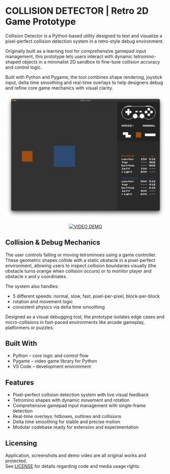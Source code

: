 # COLLISION DETECTOR | Retro 2D Game Prototype

Collision Detector is a Python-based utility designed to test and visualize a pixel-perfect collision detection system in a retro-style debug environment.

Originally built as a learning tool for comprehensive gamepad input management, this prototype lets users interact with dynamic tetromino-shaped objects in a minimalist 2D sandbox to fine-tune collision accuracy and control logic.

Built with Python and Pygame, the tool combines shape rendering, joystick input, delta time smoothing and real-time overlays to help designers debug and refine core game mechanics with visual clarity.

<img src="https://github.com/tetrotibo/collisiondetector/blob/main/screenshots/a_game_01.png?raw=true" style="max-width: 100%;" alt="Collision Detector Screenshot">

<p align="center">
  <a href="https://www.youtube.com/watch?v=dummy-link">
    <img src="https://img.shields.io/badge/VIDEO%20DEMO-5c7fa3?style=for-the-badge&logo=youtube&logoColor=white" alt="VIDEO DEMO">
  </a>
</p>

## Collision & Debug Mechanics

The user controls falling or moving tetrominoes using a game controller. These geometric shapes collide with a static obstacle in a pixel-perfect environment, allowing users to inspect collision boundaries visually (the obstacle turns orange when collision occurs) or to monitor player and obstacle x and y coordinates.

The system also handles:
- 5 different speeds: normal, slow, fast, pixel-per-pixel, block-per-block
- rotation and movement logic
- consistent physics via delta time smoothing

Designed as a visual debugging tool, the prototype isolates edge cases and micro-collisions in fast-paced environments like arcade gameplay, platformers or puzzles.

## Built With

- Python – core logic and control flow
- Pygame – video game library for Python
- VS Code – development environment

## Features

- Pixel-perfect collision detection system with live visual feedback
- Tetromino shapes with dynamic movement and rotation
- Comprehensive gamepad input management with single-frame detection
- Real-time overlays: hitboxes, outlines and collisions
- Delta time smoothing for stable and precise motion
- Modular codebase ready for extension and experimentation

## Licensing
Application, screenshots and demo video are all original works and protected.  
See [LICENSE](https://github.com/tetrotibo/collisiondetector/tree/main) for details regarding code and media usage rights.

